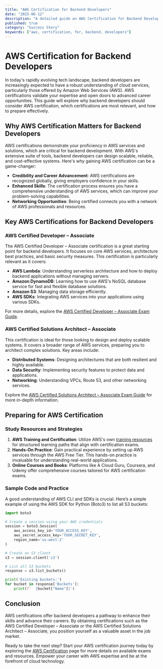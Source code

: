 ```yaml
---
title: "AWS Certification for Backend Developers"
date: "2025-06-12"
description: "A detailed guide on AWS Certification for Backend Developers"
published: true
category: "Success Story"
keywords: ["aws, certification, for, backend, developers"]
---
```


# AWS Certification for Backend Developers

In today's rapidly evolving tech landscape, backend developers are increasingly expected to have a robust understanding of cloud services, particularly those offered by Amazon Web Services (AWS). AWS certifications validate your expertise and open doors to advanced career opportunities. This guide will explore why backend developers should consider AWS certification, which certifications are most relevant, and how to prepare effectively.

## Why AWS Certification Matters for Backend Developers

AWS certifications demonstrate your proficiency in AWS services and solutions, which are critical for backend development. With AWS's extensive suite of tools, backend developers can design scalable, reliable, and cost-effective systems. Here's why gaining AWS certification can be a game-changer:

- **Credibility and Career Advancement**: AWS certifications are recognized globally, giving employers confidence in your skills.
- **Enhanced Skills**: The certification process ensures you have a comprehensive understanding of AWS services, which can improve your problem-solving capabilities.
- **Networking Opportunities**: Being certified connects you with a network of AWS professionals and resources.

## Key AWS Certifications for Backend Developers

### AWS Certified Developer – Associate

The AWS Certified Developer – Associate certification is a great starting point for backend developers. It focuses on core AWS services, architecture best practices, and basic security measures. This certification is particularly relevant as it covers:

- **AWS Lambda**: Understanding serverless architecture and how to deploy backend applications without managing servers.
- **Amazon DynamoDB**: Learning how to use AWS's NoSQL database service for fast and flexible database solutions.
- **Amazon S3**: Managing data storage efficiently.
- **AWS SDKs**: Integrating AWS services into your applications using various SDKs.

For more details, explore the [AWS Certified Developer – Associate Exam Guide](https://aws.amazon.com/certification/certified-developer-associate/).

### AWS Certified Solutions Architect – Associate

This certification is ideal for those looking to design and deploy scalable systems. It covers a broader range of AWS services, preparing you to architect complex solutions. Key areas include:

- **Distributed Systems**: Designing architectures that are both resilient and highly available.
- **Data Security**: Implementing security features to protect data and applications.
- **Networking**: Understanding VPCs, Route 53, and other networking services.

Explore the [AWS Certified Solutions Architect – Associate Exam Guide](https://aws.amazon.com/certification/certified-solutions-architect-associate/) for more in-depth information.

## Preparing for AWS Certification

### Study Resources and Strategies

1. **AWS Training and Certification**: Utilize AWS's own [training resources](https://aws.amazon.com/training/) for structured learning paths that align with certification exams.
2. **Hands-On Practice**: Gain practical experience by setting up AWS services through the AWS Free Tier. This hands-on practice is invaluable for understanding real-world applications.
3. **Online Courses and Books**: Platforms like A Cloud Guru, Coursera, and Udemy offer comprehensive courses tailored for AWS certification exams.

### Sample Code and Practice

A good understanding of AWS CLI and SDKs is crucial. Here’s a simple example of using the AWS SDK for Python (Boto3) to list all S3 buckets:

```python
import boto3

# Create a session using your AWS credentials
session = boto3.Session(
    aws_access_key_id='YOUR_ACCESS_KEY',
    aws_secret_access_key='YOUR_SECRET_KEY',
    region_name='us-west-2'
)

# Create an S3 client
s3 = session.client('s3')

# List all S3 buckets
response = s3.list_buckets()

print('Existing buckets:')
for bucket in response['Buckets']:
    print(f'  {bucket["Name"]}')
```

## Conclusion

AWS certifications offer backend developers a pathway to enhance their skills and advance their careers. By obtaining certifications such as the AWS Certified Developer – Associate or the AWS Certified Solutions Architect – Associate, you position yourself as a valuable asset in the job market. 

Ready to take the next step? Start your AWS certification journey today by exploring the [AWS Certification](https://aws.amazon.com/certification/) page for more details on available exams and resources. Empower your career with AWS expertise and be at the forefront of cloud technology.